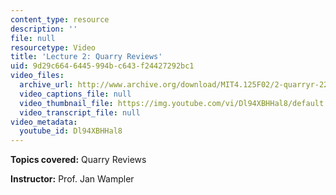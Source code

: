 ```yaml
---
content_type: resource
description: ''
file: null
resourcetype: Video
title: 'Lecture 2: Quarry Reviews'
uid: 9d29c664-6445-994b-c643-f24427292bc1
video_files:
  archive_url: http://www.archive.org/download/MIT4.125F02/2-quarryr-220k.mp4
  video_captions_file: null
  video_thumbnail_file: https://img.youtube.com/vi/Dl94XBHHal8/default.jpg
  video_transcript_file: null
video_metadata:
  youtube_id: Dl94XBHHal8
---
```


**Topics covered:** Quarry Reviews

**Instructor:** Prof. Jan Wampler